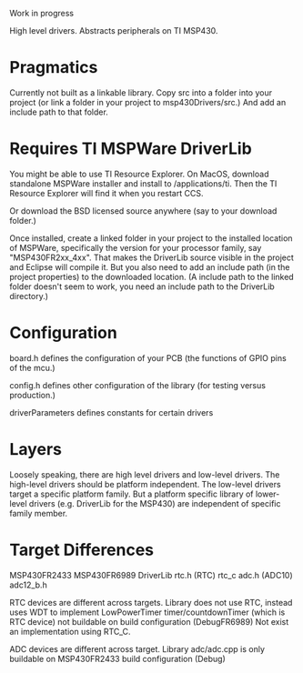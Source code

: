 Work in progress

High level drivers.
Abstracts peripherals on TI MSP430.


Pragmatics
==========

Currently not built as a linkable library.
Copy src into a folder into your project (or link a folder in your project to msp430Drivers/src.)
And add an include path to that folder.


Requires TI MSPWare DriverLib
=============================

You might be able to use TI Resource Explorer.
On MacOS, download standalone MSPWare installer and install to /applications/ti.
Then the TI Resource Explorer will find it when you restart CCS.

Or download the BSD licensed source anywhere (say to your download folder.)

Once installed, create a linked folder in your project to the installed location of MSPWare,
specifically the version for your processor family,  say "MSP430FR2xx_4xx".
That makes the DriverLib source visible in the project and Eclipse will compile it.
But you also need to add an include path (in the project properties) to the downloaded location.
(A include path to the linked folder doesn't seem to work, you need an include path to the DriverLib directory.)


Configuration
=============

board.h defines the configuration of your PCB (the functions of GPIO pins of the mcu.)

config.h defines other configuration of the library (for testing versus production.)

driverParameters defines constants for certain drivers


Layers
======

Loosely speaking, there are high level drivers and low-level drivers.
The high-level drivers should be platform independent.
The low-level drivers target a specific platform family.
But a platform specific library of lower-level drivers (e.g. DriverLib for the MSP430) are independent of specific family member.


Target Differences
==================

MSP430FR2433            MSP430FR6989
   DriverLib
      rtc.h  (RTC)       rtc_c
      adc.h  (ADC10)     adc12_b.h
      
      
RTC devices are different across targets.
Library does not use RTC, instead uses WDT to implement LowPowerTimer
timer/countdownTimer (which is RTC device) not buildable on build configuration (DebugFR6989)
Not exist an implementation using RTC_C.

ADC devices are different across target.
Library adc/adc.cpp is only buildable on MSP430FR2433 build configuration (Debug)


